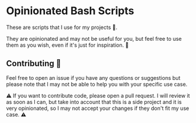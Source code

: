 # Opinionated Bash Scripts

These are scripts that I use for my projects :rainbow:. 

They are opinionated and may not be useful for you, but feel free to use them as you wish, even if it's just for inspiration. :tanabata_tree:


## Contributing :steam_locomotive:

Feel free to open an issue if you have any questions or suggestions but please note that I may not be able to help you with your specific use case.

:warning: If you want to contribute code, please open a pull request. I will review it as soon as I can, but take into account that this is a side project and it is very opinionated, so I may not accept your changes if they don't fit my use case. :warning:
